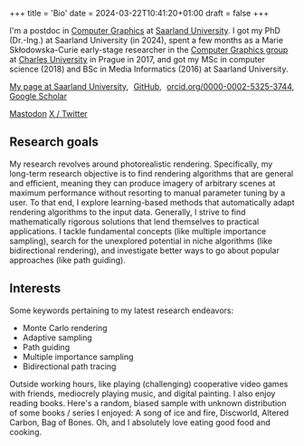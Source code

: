 +++
title = 'Bio'
date = 2024-03-22T10:41:20+01:00
draft = false
+++

I'm a postdoc in [Computer Graphics](https://graphics.cg.uni-saarland.de) at [Saarland University](https://www.uni-saarland.de). I got my PhD (Dr.-Ing.) at Saarland University (in 2024), spent a few months as a Marie Skłodowska-Curie early-stage researcher in the [Computer Graphics group](https://cgg.mff.cuni.cz) at [Charles University](https://cuni.cz) in Prague in 2017, and got my MSc in computer science (2018) and BSc in Media Informatics (2016) at Saarland University.

[My page at Saarland University](https://graphics.cg.uni-saarland.de/people/grittmann.html),
<a href="https://github.com/pgrit"><iconify-icon icon="bi:github" style="vertical-align: middle; color: black; margin-right: 5px; margin-bottom: 3px;"></iconify-icon>GitHub</a>,
<a href="https://orcid.org/0000-0002-5325-3744"><iconify-icon icon="academicons:orcid" style="vertical-align: middle; color: #a6ce39; margin-right: 5px; margin-bottom: 3px;"></iconify-icon>orcid.org/0000-0002-5325-3744</a>,
<a href="https://scholar.google.com/citations?user=OgL5bOgAAAAJ"><iconify-icon icon="academicons:google-scholar" style="vertical-align: middle; color: #4285f4; margin-right: 0px; margin-bottom: 3px;"></iconify-icon>Google Scholar</a>

<a rel="me" href="https://mastodon.gamedev.place/@PascalGrittmann">Mastodon</a>
<a rel="me" href="https://twitter.com/PGrittmann">X / Twitter</a>

## Research goals

My research revolves around photorealistic rendering. Specifically, my long-term research objective is to find rendering algorithms that are general and efficient, meaning they can produce imagery of arbitrary scenes at maximum performance without resorting to manual parameter tuning by a user. To that end, I explore learning-based methods that automatically adapt rendering algorithms to the input data. Generally, I strive to find mathematically rigorous solutions that lend themselves to practical applications. I tackle fundamental concepts (like multiple importance sampling), search for the unexplored potential in niche algorithms (like bidirectional rendering), and investigate better ways to go about popular approaches (like path guiding).

## Interests

Some keywords pertaining to my latest research endeavors:
- Monte Carlo rendering
- Adaptive sampling
- Path guiding
- Multiple importance sampling
- Bidirectional path tracing

Outside working hours, like playing (challenging) cooperative video games with friends, mediocrely playing music, and digital painting.
I also enjoy reading books. Here's a random, biased sample with unknown distribution of some books / series I enjoyed: A song of ice and fire, Discworld, Altered Carbon, Bag of Bones.
Oh, and I absolutely love eating good food and cooking.

<!-- ## Community service

- Conference co-chair, Eurographics Symposium on Rendering (EGSR) 2021 (with [Gurprit Singh](https://people.mpi-inf.mpg.de/~gsingh/) and [Philipp Slusallek](https://graphics.cg.uni-saarland.de/people/slusallek.html)) -->